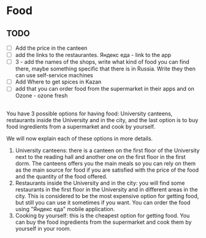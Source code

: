# Food

## TODO
- [ ] Add the price in the canteen
- [ ] add the links to the restaurantes. Яндекс еда - link to the app
- [ ] 3 - add the names of the shops, write what kind of food you can find there, maybe something specific that there is in Russia. Write they then can use self-service machines
- [ ] Add Where to get spices in Kazan
- [ ] add that you can order food from the supermarket in their apps and on Ozone - ozone fresh

## 
You have 3 possible options for having food: University canteens, restaurants inside the University and in the city, and the last option is to buy food ingredients from a supermarket and cook by yourself.

We will now explain each of these options in more details.

1. University canteens: there is a canteen on the first floor of the University next to the reading hall and another one on the first floor in the first dorm. The canteens offers you the main meals so you can rely on them as the main source for food if you are satisfied with the price of the food and the quantity of the food offered.
2. Restaurants inside the University and in the city: you will find some restaurants in the first floor in the University and in different areas in the city. This is considered to be the most expensive option for getting food, but still you can use it sometimes if you want. You can order the food using "Яндекс еда" mobile application.
3. Cooking by yourself: this is the cheapest option for getting food. You can buy the food ingredients from the supermarket and cook them by yourself in your room. 
